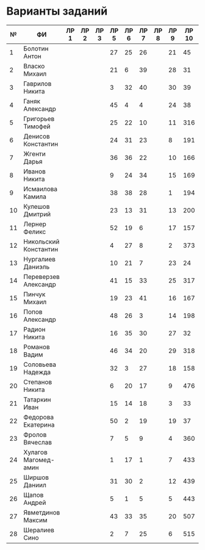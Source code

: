 # Варианты заданий
| №   | ФИ                    | ЛР 1 | ЛР 2 | ЛР 3 | ЛР 5 | ЛР 6 | ЛР 7 | ЛР 8 | ЛР 9 | ЛР 10 | ЛР 11 | ЛР 12 | ЛР 13 | ЛР 14 | ЛР 15 |
| --- | --------------------- | ---- | ---- | ---- | ---- | ---- | ---- | ---- | ---- | ----- | ----- | ----- | ----- | ----- | ----- |
| 1   | Болотин Антон         |      |      |      | 27   | 25   | 26   |      | 21   | 45    | 5     | 30    | 21    | 24    | 6     |
| 2   | Власко Михаил         |      |      |      | 21   | 6    | 39   |      | 28   | 31    | 4     | 16    | 24    | 12    | 8     |
| 3   | Гаврилов Никита       |      |      |      | 3    | 32   | 40   |      | 30   | 39    | 12    | 12    | 28    | 23    | 17    |
| 4   | Ганяк Александр       |      |      |      | 45   | 4    | 4    |      | 24   | 38    | 15    | 27    | 16    | 5     | 27    |
| 5   | Григорьев Тимофей     |      |      |      | 25   | 22   | 10   |      | 11   | 316   | 38    | 20    | 29    | 25    | 13    |
| 6   | Денисов Константин    |      |      |      | 24   | 31   | 23   |      | 8    | 191   | 1     | 25    | 22    | 21    | 15    |
| 7   | Жгенти Дарья          |      |      |      | 36   | 36   | 22   |      | 10   | 166   | 9     | 23    | 8     | 3     | 23    |
| 8   | Иванов Никита         |      |      |      | 9    | 24   | 34   |      | 15   | 169   | 29    | 13    | 15    | 15    | 1     |
| 9   | Исмаилова Камила      |      |      |      | 38   | 38   | 28   |      | 1    | 194   | 27    | 9     | 25    | 8     | 21    |
| 10  | Кулешов Дмитрий       |      |      |      | 23   | 13   | 31   |      | 13   | 200   | 8     | 1     | 7     | 19    | 32    |
| 11  | Лернер Феликс         |      |      |      | 52   | 19   | 6    |      | 17   | 157   | 18    | 5     | 1     | 16    | 24    |
| 12  | Никольский Константин |      |      |      | 4    | 27   | 8    |      | 2    | 373   | 16    | 11    | 26    | 9     | 3     |
| 13  | Нургалиев  Даниэль    |      |      |      | 10   | 21   | 7    |      | 23   | 24    | 11    | 14    | 23    | 20    | 22    |
| 14  | Переверзев Александр  |      |      |      | 41   | 15   | 33   |      | 25   | 317   | 10    | 7     | 27    | 17    | 16    |
| 15  | Пинчук Михаил         |      |      |      | 19   | 23   | 41   |      | 16   | 167   | 6     | 10    | 20    | 2     | 28    |
| 16  | Попов Александр       |      |      |      | 48   | 26   | 3    |      | 14   | 198   | 39    | 31    | 12    | 22    | 25    |
| 17  | Радион Никита         |      |      |      | 16   | 35   | 30   |      | 27   | 32    | 22    | 17    | 19    | 6     | 5     |
| 18  | Романов Вадим         |      |      |      | 46   | 34   | 20   |      | 29   | 318   | 25    | 22    | 13    | 27    | 30    |
| 19  | Соловьева Надежда     |      |      |      | 32   | 3    | 27   |      | 18   | 158   | 31    | 18    | 2     | 10    | 29    |
| 20  | Степанов Никита       |      |      |      | 6    | 20   | 17   |      | 9    | 476   | 3     | 3     | 9     | 13    | 2     |
| 21  | Татаркин Иван         |      |      |      | 15   | 14   | 18   |      | 3    | 33    | 32    | 6     | 11    | 11    | 4     |
| 22  | Федорова Екатерина    |      |      |      | 50   | 2    | 19   |      | 19   | 37    | 42    | 15    | 17    | 18    | 14    |
| 23  | Фролов Вячеслав       |      |      |      | 7    | 5    | 9    |      | 4    | 360   | 24    | 19    | 6     | 26    | 35    |
| 24  | Хулагов Магомед-амин  |      |      |      | 1    | 17   | 1    |      | 7    | 433   | 20    | 8     | 3     | 7     | 26    |
| 25  | Ширшов Даниил         |      |      |      | 31   | 30   | 2    |      | 12   | 439   | 19    | 21    | 5     | 14    | 34    |
| 26  | Щапов Андрей          |      |      |      | 5    | 1    | 5    |      | 5    | 443   | 40    | 24    | 18    | 4     | 7     |
| 27  | Явметдинов Максим     |      |      |      | 43   | 33   | 35   |      | 20   | 507   | 28    | 32    | 14    | 28    | 20    |
| 28  | Шералиев Сино         |      |      |      | 2    | 7    | 25   |      | 6    | 515   | 26    | 33    | 4     | 1     | 19    |

